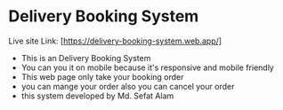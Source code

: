 # Delivery Booking System

Live site Link: [https://delivery-booking-system.web.app/]

- This is an Delivery Booking System
- You can you it on mobile because it's responsive and mobile friendly
- This web page only take your booking order
- you can mange your order also you can cancel your order
- this system developed by Md. Sefat Alam